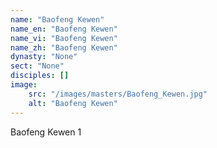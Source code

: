 ```yaml
---
name: "Baofeng Kewen"
name_en: "Baofeng Kewen"
name_vi: "Baofeng Kewen"
name_zh: "Baofeng Kewen"
dynasty: "None"
sect: "None"
disciples: []
image: 
    src: "/images/masters/Baofeng_Kewen.jpg"
    alt: "Baofeng Kewen"
---
```


Baofeng Kewen 1
